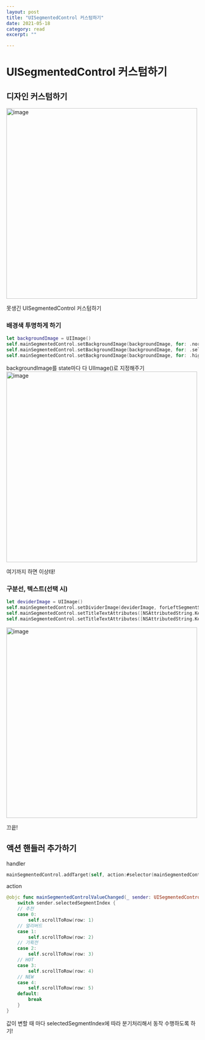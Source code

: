 ```yaml
---
layout: post
title: "UISegmentedControl 커스텀하기" 
date: 2021-05-18
category: read 
excerpt: ""

---
```


# UISegmentedControl 커스텀하기

## 디자인 커스텀하기

<img src="https://user-images.githubusercontent.com/28949235/118979554-8b29f780-b9b3-11eb-857e-44bc0a558b2b.png" alt="image" style="width:500px" />

못생긴 UISegmentedControl 커스텀하기



### 배경색 투명하게 하기

```swift
let backgroundImage = UIImage()
self.mainSegmentedControl.setBackgroundImage(backgroundImage, for: .normal, barMetrics: .default)
self.mainSegmentedControl.setBackgroundImage(backgroundImage, for: .selected, barMetrics: .default)
self.mainSegmentedControl.setBackgroundImage(backgroundImage, for: .highlighted, barMetrics: .default)
```

backgroundImage를 state마다 다 UIImage()로 지정해주기
<img src="https://user-images.githubusercontent.com/28949235/118979944-f4116f80-b9b3-11eb-8948-8f79622e11ad.png" alt="image" style="width:500px" />

여기까지 하면 이상태!

### 구분선, 텍스트(선택 시)

```swift
let deviderImage = UIImage()
self.mainSegmentedControl.setDividerImage(deviderImage, forLeftSegmentState: .selected, rightSegmentState: .normal, barMetrics: .default)
self.mainSegmentedControl.setTitleTextAttributes([NSAttributedString.Key.foregroundColor: UIColor.gray], for: .normal)
self.mainSegmentedControl.setTitleTextAttributes([NSAttributedString.Key.foregroundColor: UIColor.redOrange, .font: UIFont.systemFont(ofSize: 13, weight: .semibold)], for: .selected)
```

<img src="https://user-images.githubusercontent.com/28949235/118980131-21f6b400-b9b4-11eb-8c15-1c9023b98494.png" alt="image" style="width:500px;" />

끄읕!

## 액션 핸들러 추가하기

handler

```swift
mainSegmentedControl.addTarget(self, action:#selector(mainSegmentedControlValueChanged(_:)), for: .valueChanged)
```

action

```swift
@objc func mainSegmentedControlValueChanged(_ sender: UISegmentedControl) {
    switch sender.selectedSegmentIndex {
    // 추천
    case 0:
        self.scrollToRow(row: 1)
    // 얼리버드
    case 1:
        self.scrollToRow(row: 2)
    // 기획전
    case 2:
        self.scrollToRow(row: 3)
    // HOT
    case 3:
        self.scrollToRow(row: 4)
    // NEW
    case 4:
        self.scrollToRow(row: 5)
    default:
        break
    }
}
```

값이 변할 때 마다 selectedSegmentIndex에 따라 분기처리해서 동작 수행하도록 하기!
